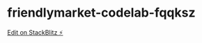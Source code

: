 # friendlymarket-codelab-fqqksz

[Edit on StackBlitz ⚡️](https://stackblitz.com/edit/friendlymarket-codelab-fqqksz)